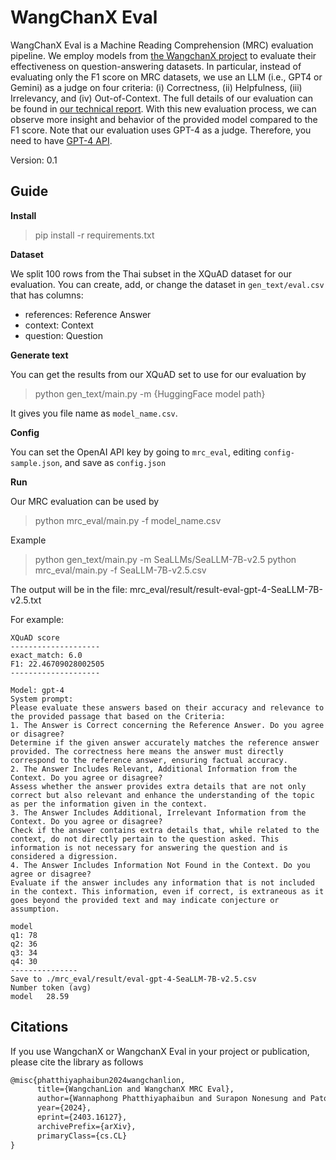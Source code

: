 # WangChanX Eval

WangChanX Eval is a Machine Reading Comprehension (MRC) evaluation pipeline.
We employ models from [the WangchanX project](https://github.com/vistec-AI/WangchanX) to evaluate their effectiveness on question-answering datasets.
In particular, instead of evaluating only the F1 score on MRC datasets, we use an LLM (i.e., GPT4 or Gemini) as a judge on four criteria: (i) Correctness, (ii) Helpfulness, (iii) Irrelevancy, and (iv) Out-of-Context.
The full details of our evaluation can be found in [our technical report](https://arxiv.org/abs/2403.16127).
With this new evaluation process, we can observe more insight and behavior of the provided model compared to the F1 score. 
Note that our evaluation uses GPT-4 as a judge. Therefore, you need to have [GPT-4 API](https://platform.openai.com/docs/guides/text-generation).

Version: 0.1


## Guide

**Install**

> pip install -r requirements.txt

**Dataset**

We split 100 rows from the Thai subset in the XQuAD dataset for our evaluation. You can create, add, or change the dataset in `gen_text/eval.csv` that has columns:

- references: Reference Answer
- context: Context
- question: Question

**Generate text**

You can get the results from our XQuAD set to use for our evaluation by

> python gen_text/main.py -m {HuggingFace model path}

It gives you file name as `model_name.csv`.


**Config**

You can set the OpenAI API key by going to `mrc_eval`, editing `config-sample.json`, and save as `config.json`


**Run**

Our MRC evaluation can be used by

> python mrc_eval/main.py -f model_name.csv

Example

> python gen_text/main.py -m SeaLLMs/SeaLLM-7B-v2.5
> python mrc_eval/main.py -f SeaLLM-7B-v2.5.csv

The output will be in the file: mrc_eval/result/result-eval-gpt-4-SeaLLM-7B-v2.5.txt

For example:
```
XQuAD score
--------------------
exact_match: 6.0
F1: 22.46709028002505
--------------------

Model: gpt-4
System prompt:
Please evaluate these answers based on their accuracy and relevance to the provided passage that based on the Criteria:
1. The Answer is Correct concerning the Reference Answer. Do you agree or disagree?
Determine if the given answer accurately matches the reference answer provided. The correctness here means the answer must directly correspond to the reference answer, ensuring factual accuracy.
2. The Answer Includes Relevant, Additional Information from the Context. Do you agree or disagree?
Assess whether the answer provides extra details that are not only correct but also relevant and enhance the understanding of the topic as per the information given in the context.
3. The Answer Includes Additional, Irrelevant Information from the Context. Do you agree or disagree?
Check if the answer contains extra details that, while related to the context, do not directly pertain to the question asked. This information is not necessary for answering the question and is considered a digression.
4. The Answer Includes Information Not Found in the Context. Do you agree or disagree?
Evaluate if the answer includes any information that is not included in the context. This information, even if correct, is extraneous as it goes beyond the provided text and may indicate conjecture or assumption.

model
q1: 78
q2: 36
q3: 34
q4: 30
---------------
Save to ./mrc_eval/result/eval-gpt-4-SeaLLM-7B-v2.5.csv
Number token (avg)
model	28.59
```

## Citations

If you use WangchanX or WangchanX Eval in your project or publication, please cite the library as follows

```tex
@misc{phatthiyaphaibun2024wangchanlion,
      title={WangchanLion and WangchanX MRC Eval}, 
      author={Wannaphong Phatthiyaphaibun and Surapon Nonesung and Patomporn Payoungkhamdee and Peerat Limkonchotiwat and Can Udomcharoenchaikit and Jitkapat Sawatphol and Chompakorn Chaksangchaichot and Ekapol Chuangsuwanich and Sarana Nutanong},
      year={2024},
      eprint={2403.16127},
      archivePrefix={arXiv},
      primaryClass={cs.CL}
}
```
